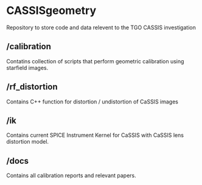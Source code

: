 # CASSISgeometry
Repository to store code and data relevent to the TGO CASSIS investigation 

## /calibration
Contatins collection of scripts that perform geometric calibration using starfield images.

## /rf_distortion
Contains C++ function for distortion / undistortion of CaSSIS images

## /ik
Contains current SPICE Instrument Kernel for CaSSIS with CaSSIS lens distortion model. 

## /docs
Contains all calibration reports and relevant papers.
